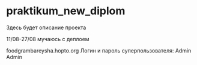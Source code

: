 # praktikum_new_diplom
Здесь будет описание проекта

11/08-27/08 мучаюсь с деплоем

foodgrambareysha.hopto.org
Логин и пароль суперпользователя:
Admin
Admin